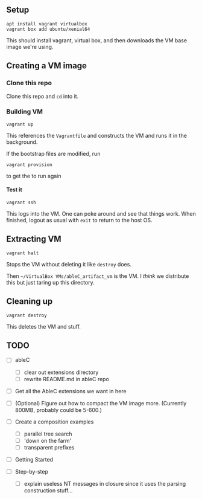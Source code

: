 Setup
-----

```
apt install vagrant virtualbox
vagrant box add ubuntu/xenial64
```

This should install vagrant, virtual box, and then downloads the VM base image we're using.

Creating a  VM image
--------------------

### Clone this repo
Clone this repo and `cd` into it.

### Building VM
```
vagrant up
```
This references the `Vagrantfile` and constructs the VM and runs it in the background.

If the bootstrap files are modified, run
```
vagrant provision
```
to get the to run again

#### Test it
```
vagrant ssh
```
This logs into the VM.  One can poke around and see that things work.  When finished, logout as usual with `exit` to return to the host OS.


Extracting VM
-------------
```
vagrant halt
```

Stops the VM without deleting it like `destroy` does.

Then `~/VirtualBox VMs/ableC_artifact_vm` is the VM. I *think* we distribute this but just taring up this directory.


Cleaning up
-----------
```
vagrant destroy
```
This deletes the VM and stuff.



TODO
----
* [ ] ableC
  * [ ] clear out extensions directory
  * [ ] rewrite README.md in ableC repo
* [ ] Get all the AbleC extensions we want in here
* [ ] (Optional) Figure out how to compact the VM image more. (Currently 800MB, probably could be 5-600.)
* [ ] Create a composition examples
  * [ ] parallel tree search
  * [ ] 'down on the farm'
  * [ ] transparent prefixes

* [ ] Getting Started

* [ ] Step-by-step
  * [ ] explain useless NT messages in closure since it uses the
        parsing construction stuff...

